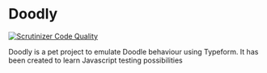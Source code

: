 # Doodly

[![Scrutinizer Code Quality](https://scrutinizer-ci.com/g/javigomez/doodly/badges/quality-score.png?b=master)](https://scrutinizer-ci.com/g/javigomez/doodly/?branch=master)

Doodly is a pet project to emulate Doodle behaviour using Typeform. It has been created to learn Javascript testing possibilities
